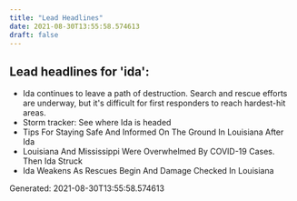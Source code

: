 ```yaml
---
title: "Lead Headlines"
date: 2021-08-30T13:55:58.574613
draft: false
---
```

## Lead headlines for 'ida':
* Ida continues to leave a path of destruction. Search and rescue efforts are underway, but it's difficult for first responders to reach hardest-hit areas.
* Storm tracker: See where Ida is headed
* Tips For Staying Safe And Informed On The Ground In Louisiana After Ida
* Louisiana And Mississippi Were Overwhelmed By COVID-19 Cases. Then Ida Struck
* Ida Weakens As Rescues Begin And Damage Checked In Louisiana



Generated: 2021-08-30T13:55:58.574613